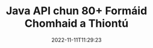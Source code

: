 ---
############################# Static ############################
layout: "product"
date: 2022-11-11T11:29:23
draft: false

product: "Conversion"
product_tag: "conversion"
platform: Java
platform_tag: java

############################# Head ############################
head_title: "Java API Tiontú Doiciméad | Tiontaigh PDF Word Excel Íomhánna HTML PPTX"
head_description: "Java API Tiontú Doiciméad. Tiontaigh PDF Word DOC DOCX, Scarbhileoga Excel PPT PPTX, HTML, PSD, MPT MPP, R-phost MSG EMLX, AutoCAD & formáidí comhaid íomhá."

############################# Header ############################
title: "Java API chun 80+ Formáid Chomhaid a Thiontú"
description: "API Simplí chun Feidhmiúlacht Tiontaithe Doiciméid & Íomhá a Chomhtháthú le Feidhmchláir Java gan aon Bhogearraí Seachtracha a Shuiteáil."
button:
    enable: true
    icon: "fas fa-arrow-down"
    label: "Íoslódáil Triail Saor in Aisce"
    link: "https://downloads.groupdocs.com/conversion/java"

############################# SubMenu ############################
submenu:
    enable: true
    
    left:
        img_alt: "GroupDocs.Conversion for Java"
        image: "https://www.groupdocs.cloud/templates/groupdocs/images/product-logos/groupdocs-conversion-java.png"
        product: "GroupDocs.Conversion"
        platform: "Java"

    middle:
        button:
            # button loop
            - link: "#overview"
              text: "Forbhreathnú"

            # button loop
            - link: "#features"
              text: "Gnéithe"

            # button loop
            - link: "#support"
              text: "Tacaíocht"

            # button loop
            - link: "https://products.groupdocs.app/conversion"
              text: "Taispeántas beo"

            # button loop
            - link: "https://purchase.groupdocs.com/pricing/conversion/java"
              text: "Praghsáil"

    right:
        link_download: "https://downloads.groupdocs.com/conversion"
        link_learn: "https://docs.groupdocs.com/conversion/java/"
        link_buy: "https://purchase.groupdocs.com"

############################# Overview ############################
overview:
    enable: true
    content: |
      Comhcheanglaíonn GroupDocs.Conversion for Java sraith chumhachtach APIanna tiontaithe doiciméad chun íomhánna agus formáidí doiciméad a thaispeáint i d’fheidhmchláir Java gan gá le bogearraí breise a shuiteáil. Déanann sé na doiciméid a rasterizes ó dhúchas agus athraíonn sé ina SVG + HTML + CSS iad chun cáilíocht féachana doiciméad a fheabhsú agus aschur fíor-théacs, ardchreidimh a sheachadadh. Ag baint úsáide as an API rindreála doiciméad - féach go tapa ar PDF, HTML, XML, Microsoft Office Word, bileoga oibre Excel, cur i láthair PowerPoint, ríomhphoist Outlook, léaráidí Visio, Tionscadal, meiteashonraí, íomhánna agus formáidí comhaid éagsúla eile gan stró agus níos lú guaiseacha ríomhchláraithe. Is féidir leis comhaid atá cosanta ag pasfhocal a thaispeáint freisin agus cead a thabhairt ionadaíocht doiciméad a fháil mar HTML, íomhá nó foirm PDF tar éis an rindreála. Tá ár leabharlann comhshó comhad sách saincheaptha, toisc go gceadaíonn sé duit an doiciméad iomlán a thaispeáint, nó é a sholáthar go páirteach chun an próiseas a bhrostú. Trí GroupDocs.Conversion le haghaidh Java API, is féidir leat féachaint ar leathanaigh, raon cille ar leith i scarbhileog nó fiú ciseal doiciméad aonair a sholáthar i bhformáidí, mar shampla, PDF agus CAD.

      Ligeann API GroupDocs.Conversion for Java duit doiciméid a sholáthar le/gan nóta nó nótaí tráchta le haghaidh formáidí comhaid a dtacaítear leo. Cuireann sé ar do chumas freisin eolairí cló saincheaptha a chur leis agus faisnéis bhunúsach doiciméid a bhaint as mar FileType, Extension, Name, PageCount, etc.
    tabs:
      enable: true
      
      ## TAB ONE ##
      tab_one:
        description: |
          Seo a leanas forbhreathnú ar GroupDocs.Conversion for Java:
        
        right:
          enable: true
          icon: "fab fa-html5"
          title: "Forbhreathnú"
          content: |
            * Auto-bhrath Cineál Comhad
            * Doiciméid Tiontaigh
            * Cur i láthair Tiontaigh
            * Scarbhileoga Tiontaigh
            * Tiontaigh Íomhánna Raster
            * Tiontaigh Doiciméid PDF
            * Tiontaigh Formáidí Eile
            * Cuir Comhartha Uisce i bhfeidhm
            * Sonraigh Pasfhocal Comhad
            * Saincheap Tiontú

      ## TAB TWO ##
      tab_two:
        description: |
          Tacaíonn GroupDocs.Conversion for Java le hathrú idir gach [formáid comhaid doiciméad] a bhfuil tóir orthu agus a úsáidtear go coitianta (https://docs.groupdocs.com/conversion/net/supported-document-formats/).

        left:
          enable: true
          table:
            # table loop
            - title: "Tiontaigh Ó:"
              content: |
                * **Cáipéisí**: DOC, DOCX, DOCM, DOT, DOTX, DOTM, RTF, TXT, ODT, OTT
                * ** Scarbhileoga**: XLS, XLSX, XLSM, XLSB, CSV, XLS2003, ODS, TSV, XLT, XLTX, XLTM, XLAM, FODS, SXC
                * **Cuir i láthair**: PPT, PPTX, PPS, PPSX, ODP, POT, POTX, POTM, PPTM, PPSM, FODP
                * **Íomhánna**: TIF, TIFF, JPG, JPEG, PNG, GIF, BMP, ICO, DIB, JPC, JPEG-LS, JPEG2000
                * **Inaistrithe**: PDF, XPS, OXPS, EPUB
                * **HTML**: HTM, HTML, MHTML
                * **Miotail**: EMZ, WMZ
                * **Grianghrafadóir**: PSD
                * **Tionscadal**: MPP, MPT, MPX
                * **Outlook**: PST, OST
                * **Ríomhphost**: MSG, EML, EMLX
                * **Léaráidí**: VSD, VSDX, VSDM, VSS, VSSM, VST, VSTM, VSX, VTX, VDW, VDX, SVG, SVGZ
                * **AutoCAD**: DXF, DWG, DWF, STL, IFC, DWT
                * **PostScript**: EPS, PS, PSL, CGM
                * **CorelDRAW**: CDR, CMX
                * **Eile**: VCF, PLT, LGS, OTG, MD, AI, LOG

        right:
          enable: true
          table:
            # table loop
            - title: "Tiontaigh go:"
              content: |
                * **Cáipéisí**: DOC, DOCX, DOCM, DOT, DOTX, DOTM, RTF, TXT, ODT, OTT
                * ** Scarbhileoga**: XLS, XLSX, XLSM, XLSB, CSV, XLS2003, TSV, XLTX, ODS, XLAM, FODS, DIF, SXC
                * **Cuir i láthair**: PPT, PPTX, PPS, PPSX, ODP, POTX, POTM, PPTM, PPSM, FODP
                * **Íomhánna**: TIF, TIFF, JPG, JPEG, PNG, GIF, BMP, EIT, JPEG2000
                * **Miotail**: EMF, WMF, EMZ, WMZ
                * **Léaráidí**: SVGZ
                * **Inaistrithe**: PDF, XPS
                * **HTML**: HTM, HTML, MHTML
                * **Eile**: MD

      ## TAB THREE ##
      tab_three:
        description: |
          Tacaíonn GroupDocs.Conversion for Java leis na Córais Oibriúcháin, Creataí agus Bainisteoirí Pacáiste a leanas:
      
        left:
          enable: true
          table:
            # table loop
            - icon: "fab fa-windows"
              title: "Córais oibriúcháin"
              content: |
                Windows Desktop, Windows Server, Linux, MacOS

            # table loop
            - icon: "fas fa-code"
              title: "Creataí Tacaithe"
              content: |
                Java runtime: J2SE 6.0 and above

        right:
          enable: true
          table:
            # table loop
            - icon: "fas fa-box"
              title: "Bainisteoir Pacáiste"
              content: |
                Maven

            # table loop
            - icon: "fas fa-tools"
              title: "Bainisteoir Pacáiste"
              content: |
                NetBeans, Intellij IDEA, Eclipse, etc.

############################# Features ############################
features:
    enable: true
    title: "GroupDocs.Conversion for Java Gnéithe"

    feature:
      # feature loop
      - icon: "fas fa-copy"
        content: "Comhtháthú Éasca & Ceadúnú Méadraithe"

      # feature loop
      - icon: "fas fa-eye"
        content: "Socraigh Rogha Súmála Réamhshocraithe agus tú ag Athrú go Focail, Sleamhnáin nó Cealla"

      # feature loop
      - icon: "fas fa-bolt"
        content: "Tiontaigh go/ó gach Formáid Íomhá Raster Coitianta & Sann Íomhá PSO, Airde & Leithead"
      
      # feature loop
      - icon: "fas fa-file-powerpoint"
        content: "Tiontaigh PDF & Íomhá go Liathscála & Líneach Doiciméad PDF don Ghréasán"

      # feature loop
      - icon: "fas fa-code"
        content: "Sonraigh Leibhéal Leabharmharc, Leibhéal Ceannteidil agus Leibhéal Leathnaithe i dTiontú Word go PDF/XPS"

      # feature loop
      - icon: "fas fa-cloud"
        content: "Cumraigh & Cuir Comhartha Uisce sa Doiciméad Tiontaithe mar Chúlra chun Taispeánadh Taobh thiar den Téacs"

      # feature loop
      - icon: "fas fa-remove-format"
        content: "Rindreáil Ceanntásc Ríomhphoist le linn Comhshó ó Ríomhphost"

      # feature loop
      - icon: "fas fa-comment-slash"
        content: "Socraigh Comhadlanna Cló Chustaim & Luchtaigh/Cuir Cló in ionad le linn Tiontú Doiciméid"

      # feature loop
      - icon: "fas fa-location-arrow"
        content: "Socraigh Cló Réamhshocraithe chun Clónna ar Iarraidh a Ionadú le haghaidh Tiontú Doiciméid, Sleamhnáin & Scarbhileoga"

      # feature loop
      - icon: "fas fa-border-all"
        content: ""

      # feature loop
      - icon: "fas fa-wrench"
        content: "Tiontaigh Scarbhileog le Greille-línte & Bain Tuairimí ó Sleamhnáin agus Tiontú"

      # feature loop
      - icon: "fas fa-columns"
        content: "Tiontaigh Leathanaigh Cháipéisí Sonracha mar Fhoirm PDF & Tiontaigh Raon Cille Sonrach ina Scarbhileoga"

      # feature loop
      - icon: "fas fa-file-word"
        content: "Taispeáin Bileoga Ceilte & Scipeáil Rónna agus Colúin Folmha agus Scarbhileoga á Athrú"

      # feature loop
      - icon: "fas fa-envelope"
        content: "Comhair Leathanaigh Iomlána Doiciméid & Socraigh Pasfhocal go Doiciméad Gan Cosaint le linn Tiontaithe"

      # feature loop
      - icon: "fas fa-print"
        content: "Rogha Anótálacha & Comhaid Leabaithe a Bhaint as PDF"

      # feature loop
      - icon: "fas fa-file-archive"
        content: "Cruthaigh HTML 5 Marcáil Comhlíontach nuair a Thiontú go HTML"

      # feature loop
      - icon: "fas fa-lock"
        content: "Auto-bhrath Cineál Foinse & Seol ar ais gach Tiontú Féideartha nuair a Thiontú ón Sruth"

      # feature loop
      - icon: "fas fa-file-code"
        content: "Cumas chun Gach Leathanach a Fhilleadh i Sruth ar Leith agus é á Thiontú go PDF nó HTML"
      
      # feature loop
      - icon: "fas fa-fill-drip"
        content: "Taispeáin / Folaigh Marcáil, Tuairimí & Rian Athruithe agus Athrú ó Word"

      # feature loop
      - icon: "fas fa-file-excel"
        content: "Tiontú DOCX go Tiff G3 le Rogha Scáthú"

      # feature loop
      - icon: "fas fa-heading"
        content: "Tiontaigh Leaganacha Sonracha agus tú ag Tiontú ó Dhoiciméad CAD"

      # feature loop
      - icon: "fas fa-project-diagram"
        content: "Ainmniú Uathoibríoch nuair a bhíonn Doiciméad tiontaithe á Shábháil go Comhad"

      # feature loop
      - icon: "fas fa-cube"
        content: "Ceadúnú Méadraithe Tacaithe le Billeáil bunaithe ar Úsáid an API"

      # feature loop
      - icon: "fab fa-uncharted"
        content: "Léaráidí a thiontú go Formáidí Comhaid Próiseála Focal"
      
      # feature loop
      - icon: "fab fa-uncharted"
        content: "Cuir Uimhreacha Leathanaigh leis agus HTML á Thiontú go Doiciméad Próiseála Focal"

      # feature loop
      - icon: "fab fa-uncharted"
        content: "Tiontaigh Doiciméid XML go Formáid ar bith gan Claochlú"

      # feature loop
      - icon: "fab fa-uncharted"
        content: "Monatóireacht a dhéanamh ar Dhul Chun Cinn Comhshó Comhad (Tosaigh, Deireadh) Díreach ó Feidhmchlár Taobh an Chliaint"

    more_feature:
      # more_feature_loop
      - title: "Tiontú Éasca Formáid Doiciméid ag baint úsáide as Java"
        content: |
          Is féidir leat formáid comhaid an iliomad cineálacha doiciméad a thiontú trí úsáid a bhaint as GroupDocs.Conversion for Java API. Anseo tugtar cúpla líne de chód duit chun bundoiciméad a chomhshó ag baint úsáide as Java.  
            
          {features.more_feature.step1} 
          {features.more_feature.step2} 
          {features.more_feature.step3} 
            
          ```java    
           // Luchtaigh an comhad foinse DOCX le haghaidh tiontaithe
          Converter converter = new Converter("input.docx");
          // Ullmhaigh roghanna tiontaithe don spriocfhormáid PDF
          ConvertOptions convertOptions = new FileType().fromExtension("pdf").getConvertOptions();
          // Tiontaigh go formáid PDF
          converter.convert("output.pdf", convertOptions);
          ```
            
      # more_feature_loop
      - title: "Léigh Doiciméad ó URL nó Conair le haghaidh Tiontú"
        content: "Ag baint úsáide as GroupDocs.Conversion for Java API, is féidir leat doiciméad ionchuir a léamh ó chonair comhaid chomh maith le URL. Cé gur féidir leat a shábháil ar an doiciméad aschur mar chomhad nó chuir an t-aschur díreach isteach i sruth."

      # more_feature_loop
      - title: "Tacaíocht Theicniúil Chuimsitheach"
        content: |
          Is é GroupDocs.Conversion for Java API simplí agus go dtí an pointe is féidir leat a chomhtháthú le d'fheidhmchláir Java-bhunaithe go héasca go leor. Mar sin féin, chun tú a chur ar bun agus a fheidhmiú in am ar bith, soláthraímid samplaí cód atá éasca le leanúint agus doiciméadú cuimsitheach API freisin.  
            
          * PdfA_1A
          * PdfA_1B
          * PdfA_2A
          * PdfA_3A
          * PdfA_2B
          * PdfA_2U
          * PdfA_3B
          * PdfA_3U
          * v1_3
          * v1_4
          * v1_5
          * v1_6
          * v1_7
          * PdfX_1A
          * PdfX3

############################# Support ############################
support:
    enable: true

############################# Solutions ############################
solutions:
    enable: true
    title: "Cuireann GroupDocs.Conversion APIanna comhshó doiciméad ar fáil do thimpeallachtaí forbartha eile a bhfuil tóir orthu"

    solution:
        # solution loop
        - img_alt: "GroupDocs.Conversion le haghaidh .NET"
          image: "https://www.groupdocs.cloud/templates/groupdocs/images/product-logos/groupdocs-conversion-net.png"
          product: "GroupDocs.Conversion"
          platform: ".GLAN"
          link: "/tiontú/líon/"

############################# Back to top ###############################
back_to_top:
  enable: true
---